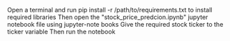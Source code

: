 Open a terminal and run pip install -r /path/to/requirements.txt to install required libraries
Then open the "stock_price_predcion.ipynb" jupyter notebook file using jupyter-note books
Give the required stock ticker to the ticker variable
Then run the notebook
